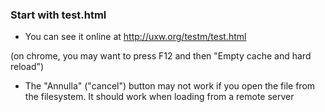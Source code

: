 ### Start with test.html

- You can see it online at http://uxw.org/testm/test.html

(on chrome, you may want to press F12 and then "Empty cache and hard reload")

- The "Annulla" ("cancel") button may not work if you open the file from the filesystem. It should work when loading from a remote server

